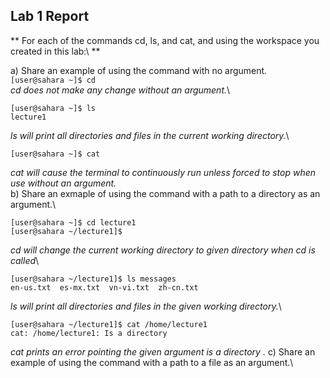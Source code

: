 ## Lab 1 Report
** For each of the commands cd, ls, and cat, and using the workspace you created in this lab:\ ** 

a) Share an example of using the command with no argument.\
`[user@sahara ~]$ cd`\
_cd does not make any change without an argument._\
```
[user@sahara ~]$ ls
lecture1
```
_ls will print all directories and files in the current working directory._\
```
[user@sahara ~]$ cat

```
_cat will cause the terminal to continuously run unless forced to stop when use without an argument._\
b) Share an exmaple of using the command with a path to a directory as an argument.\
```
[user@sahara ~]$ cd lecture1
[user@sahara ~/lecture1]$
```
_cd will change the current working directory to given directory when cd is called_\
```
[user@sahara ~/lecture1]$ ls messages 
en-us.txt  es-mx.txt  vn-vi.txt  zh-cn.txt
```
_ls will print all directories and files in the given working directory._\
```
[user@sahara ~/lecture1]$ cat /home/lecture1
cat: /home/lecture1: Is a directory
```
_cat prints an error pointing the given argument is a directory  ._
c) Share an example of using the command with a path to a file as an argument.\
